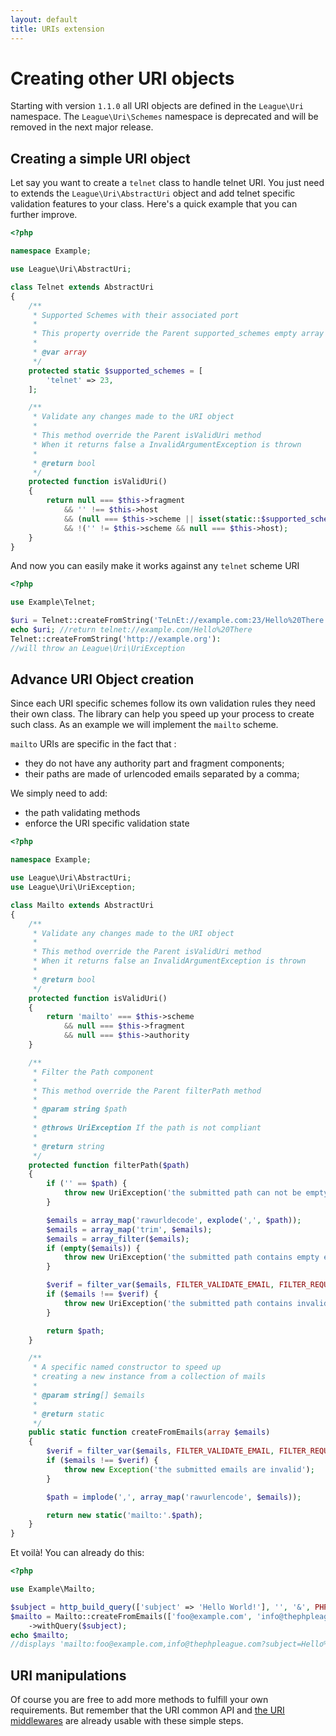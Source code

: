 ```yaml
---
layout: default
title: URIs extension
---
```


# Creating other URI objects

<p class="message-warning">Starting with version <code>1.1.0</code> all URI objects are defined in the <code>League\Uri</code> namespace. The <code>League\Uri\Schemes</code> namespace is deprecated and will be removed in the next major release.</p>

## Creating a simple URI object

Let say you want to create a `telnet` class to handle telnet URI. You just need to extends the <code>League\Uri\AbstractUri</code> object and add telnet specific validation features to your class. Here's a quick example that you can further improve.

~~~php
<?php

namespace Example;

use League\Uri\AbstractUri;

class Telnet extends AbstractUri
{
    /**
     * Supported Schemes with their associated port
     *
     * This property override the Parent supported_schemes empty array
     *
     * @var array
     */
    protected static $supported_schemes = [
        'telnet' => 23,
    ];

    /**
     * Validate any changes made to the URI object
     *
     * This method override the Parent isValidUri method
     * When it returns false a InvalidArgumentException is thrown
     *
     * @return bool
     */
    protected function isValidUri()
    {
        return null === $this->fragment
            && '' !== $this->host
            && (null === $this->scheme || isset(static::$supported_schemes[$this->scheme]))
            && !('' != $this->scheme && null === $this->host);
    }
}
~~~

And now you can easily make it works against any `telnet` scheme URI

~~~php
<?php

use Example\Telnet;

$uri = Telnet::createFromString('TeLnEt://example.com:23/Hello%20There'):
echo $uri; //return telnet://example.com/Hello%20There
Telnet::createFromString('http://example.org'):
//will throw an League\Uri\UriException
~~~

## Advance URI Object creation

Since each URI specific schemes follow its own validation rules they need their own class. The library can help you speed up your process to create such class. As an example we will implement the `mailto` scheme.

`mailto` URIs are specific in the fact that :

- they do not have any authority part and fragment components;
- their paths are made of urlencoded emails separated by a comma;

We simply need to add:

- the path validating methods
- enforce the URI specific validation state

~~~php
<?php

namespace Example;

use League\Uri\AbstractUri;
use League\Uri\UriException;

class Mailto extends AbstractUri
{
    /**
     * Validate any changes made to the URI object
     *
     * This method override the Parent isValidUri method
     * When it returns false an InvalidArgumentException is thrown
     *
     * @return bool
     */
    protected function isValidUri()
    {
        return 'mailto' === $this->scheme
            && null === $this->fragment
            && null === $this->authority
    }

    /**
     * Filter the Path component
     *
     * This method override the Parent filterPath method
     *
     * @param string $path
     *
     * @throws UriException If the path is not compliant
     *
     * @return string
     */
    protected function filterPath($path)
    {
        if ('' == $path) {
            throw new UriException('the submitted path can not be empty');
        }

        $emails = array_map('rawurldecode', explode(',', $path));
        $emails = array_map('trim', $emails);
        $emails = array_filter($emails);
        if (empty($emails)) {
            throw new UriException('the submitted path contains empty emails');
        }

        $verif = filter_var($emails, FILTER_VALIDATE_EMAIL, FILTER_REQUIRE_ARRAY);
        if ($emails !== $verif) {
            throw new UriException('the submitted path contains invalid emails');
        }

        return $path;
    }

    /**
     * A specific named constructor to speed up
     * creating a new instance from a collection of mails
     *
     * @param string[] $emails
     *
     * @return static
     */
    public static function createFromEmails(array $emails)
    {
        $verif = filter_var($emails, FILTER_VALIDATE_EMAIL, FILTER_REQUIRE_ARRAY);
        if ($emails !== $verif) {
            throw new Exception('the submitted emails are invalid');
        }

        $path = implode(',', array_map('rawurlencode', $emails));

        return new static('mailto:'.$path);
    }
}
~~~

Et voilà! You can already do this:

~~~php
<?php

use Example\Mailto;

$subject = http_build_query(['subject' => 'Hello World!'], '', '&', PHP_QUERY_RFC3986);
$mailto = Mailto::createFromEmails(['foo@example.com', 'info@thephpleague.com'])
    ->withQuery($subject);
echo $mailto;
//displays 'mailto:foo@example.com,info@thephpleague.com?subject=Hello%20World%21';
~~~

## URI manipulations

Of course you are free to add more methods to fulfill your own requirements. But remember that the URI common API and <a href="/5.0/manipulations/middlewares/">the URI middlewares</a> are already usable with these simple steps.
